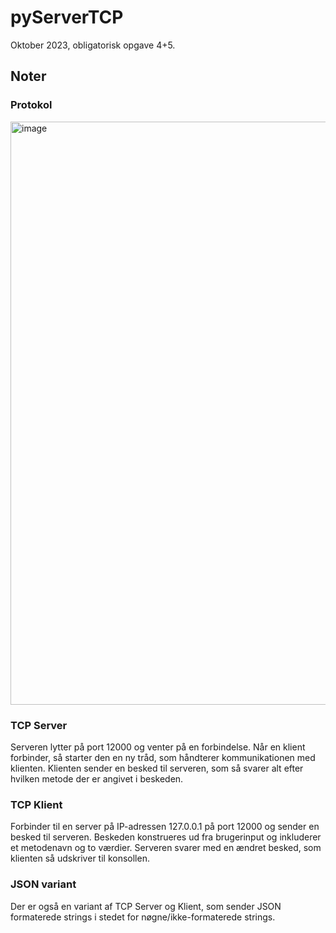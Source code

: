 # pyServerTCP
Oktober 2023, obligatorisk opgave 4+5.

## Noter
### Protokol
<img width="933" alt="image" src="https://github.com/TrisES/pyServerTCP/assets/112662675/657d0228-9570-43df-8b44-fed52a273691">

### TCP Server
Serveren lytter på port 12000 og venter på en forbindelse.
Når en klient forbinder, så starter den en ny tråd, som håndterer kommunikationen med klienten.
Klienten sender en besked til serveren, som så svarer alt efter hvilken metode der er angivet i beskeden.

### TCP Klient
Forbinder til en server på IP-adressen 127.0.0.1 på port 12000 og sender en besked til serveren.
Beskeden konstrueres ud fra brugerinput og inkluderer et metodenavn og to værdier.
Serveren svarer med en ændret besked, som klienten så udskriver til konsollen.

### JSON variant
Der er også en variant af TCP Server og Klient, som sender JSON formaterede strings i stedet for nøgne/ikke-formaterede strings.
